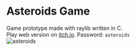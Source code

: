 # Asteroids Game

Game prototype made with raylib written in C.\
Play web version on [itch.io](https://laup1.itch.io/asteroids-game). Password: ``asteroids`` \
![asteroids](https://github.com/LauP31/AsteroidsGame/assets/36768564/8edc0950-4971-423d-8f4f-c9df040a13bb)


